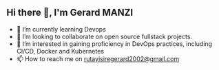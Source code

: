 ## Hi there 👋, I'm Gerard MANZI

- 🌱 I’m currently learning Devops
- 👯 I’m looking to collaborate on open source fullstack projects.
- 🚀 I’m interested in gaining proficiency in DevOps practices, including CI/CD, Docker and Kubernetes
- 📫 How to reach me on rutayisiregerard2002@gmail.com
